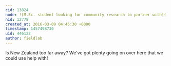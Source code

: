 ```yaml
---
cid: 13824
node: ![M.Sc. student looking for community research to partner with](../notes/patzerrpd/03-07-2016/m-sc-student-looking-for-community-research-to-partner-with)
nid: 12778
created_at: 2016-03-09 04:45:30 +0000
timestamp: 1457498730
uid: 446122
author: fieldlab
---
```


Is New Zealand too far away? We've got plenty going on over here that we could use help with!